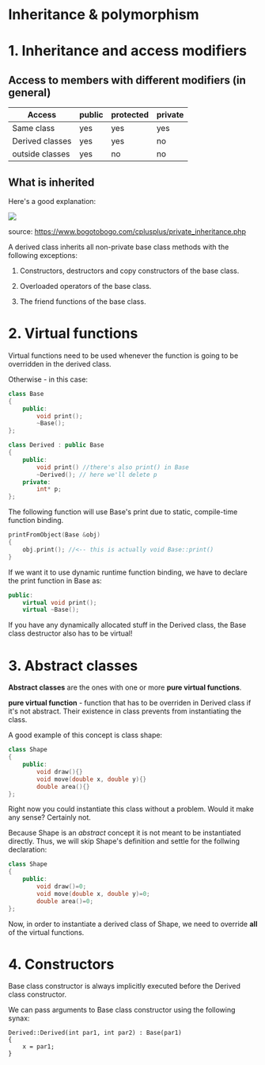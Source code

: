 # Inheritance & polymorphism

# 1. Inheritance and access modifiers

## Access to members with different modifiers (in general)
|Access         |public |protected  |private    |
|---	        |---	|---	    |---	    |
|Same class     |yes   	|yes   	    |yes   	    |
|Derived classes|yes   	|yes   	    |no   	    |
|outside classes|yes   	|no 	    |no   	    |

## What is inherited
Here's a good explanation:

![](https://www.bogotobogo.com/cplusplus/images/private_inheritance/class_inheritance_diagram.png)

source: https://www.bogotobogo.com/cplusplus/private_inheritance.php

A derived class inherits all non-private base class methods with the following exceptions:

1. Constructors, destructors and copy constructors of the base class.

2. Overloaded operators of the base class.

3. The friend functions of the base class.


# 2. Virtual functions

Virtual functions need to be used whenever the function is going to be overridden in the derived class.

Otherwise - in this case:

```C++
class Base
{
    public:
        void print();
        ~Base();
};

class Derived : public Base
{
    public:
        void print() //there's also print() in Base
        ~Derived(); // here we'll delete p
    private:
        int* p;
};
```

The following function will use Base's print due to static, compile-time function binding.
```C++
printFromObject(Base &obj)
{
    obj.print(); //<-- this is actually void Base::print()
}
```

If we want it to use dynamic runtime function binding, we have to declare the print function in Base as:

```c++
public:
    virtual void print();
    virtual ~Base();
```

If you have any dynamically allocated stuff in the Derived class, the Base class destructor also has to be virtual!

# 3. Abstract classes

__Abstract classes__ are the ones with one or more __pure virtual functions__.

__pure virtual function__ - function that has to be overriden in Derived class if it's not abstract. Their existence in class prevents from instantiating the class.

A good example of this concept is class shape:

```C++
class Shape
{
    public:
        void draw(){}
        void move(double x, double y){}
        double area(){}
};
```

Right now you could instantiate this class without a problem.
Would it make any sense? Certainly not.

Because Shape is an _abstract_ concept it is not meant to be instantiated directly. Thus, we will skip Shape's definition and settle for the follwing declaration:

```C++
class Shape
{
    public:
        void draw()=0;
        void move(double x, double y)=0;
        double area()=0;
};
```

Now, in order to instantiate a derived class of Shape, we need to override **all** of the virtual functions.

# 4. Constructors

Base class constructor is always implicitly executed before the Derived class constructor.

We can pass arguments to Base class constructor using the following synax:

```
Derived::Derived(int par1, int par2) : Base(par1)
{
    x = par1;
}
```